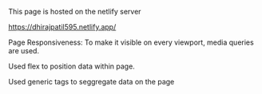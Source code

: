 This page is hosted on the netlify server

https://dhirajpatil595.netlify.app/

Page Responsiveness: To make it visible on every viewport, media queries are used.

Used flex to position data within page.

Used generic tags to seggregate data on the page